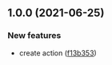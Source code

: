 ## 1.0.0 (2021-06-25)


### New features

* create action ([f13b353](https://github.com/expo/expo-preview-action/commit/f13b353953765e22bbe8f0d9a5515a9c0b98d6c6))
